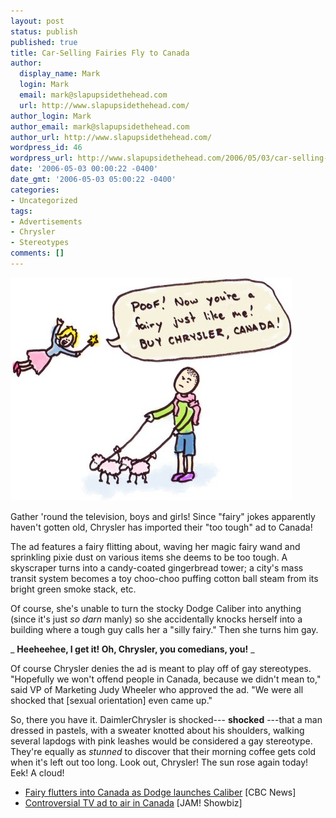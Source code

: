 ```yaml
---
layout: post
status: publish
published: true
title: Car-Selling Fairies Fly to Canada
author:
  display_name: Mark
  login: Mark
  email: mark@slapupsidethehead.com
  url: http://www.slapupsidethehead.com/
author_login: Mark
author_email: mark@slapupsidethehead.com
author_url: http://www.slapupsidethehead.com/
wordpress_id: 46
wordpress_url: http://www.slapupsidethehead.com/2006/05/03/car-selling-fairies-fly-to-canada/
date: '2006-05-03 00:00:22 -0400'
date_gmt: '2006-05-03 05:00:22 -0400'
categories:
- Uncategorized
tags:
- Advertisements
- Chrysler
- Stereotypes
comments: []
---
```

![Poof!](/wp-content/media/2006/05/chrysler_ad.jpg)

Gather 'round the television, boys and girls! Since "fairy" jokes apparently haven't gotten old, Chrysler has imported their "too tough" ad to Canada!

The ad features a fairy flitting about, waving her magic fairy wand and sprinkling pixie dust on various items she deems to be too tough. A skyscraper turns into a candy-coated gingerbread tower; a city's mass transit system becomes a toy choo-choo puffing cotton ball steam from its bright green smoke stack, etc.

Of course, she's unable to turn the stocky Dodge Caliber into anything (since it's just _so darn_ manly) so she accidentally knocks herself into a building where a tough guy calls her a "silly fairy." Then she turns him gay.

_ **Heeheehee, I get it! Oh, Chrysler, you comedians, you!** _

Of course Chrysler denies the ad is meant to play off of gay stereotypes. "Hopefully we won't offend people in Canada, because we didn't mean to," said VP of Marketing Judy Wheeler who approved the ad. "We were all shocked that [sexual orientation] even came up."

So, there you have it. DaimlerChrysler is shocked--- **shocked** ---that a man dressed in pastels, with a sweater knotted about his shoulders, walking several lapdogs with pink leashes would be considered a gay stereotype. They're equally as _stunned_ to discover that their morning coffee gets cold when it's left out too long. Look out, Chrysler! The sun rose again today! Eek! A cloud!

- [Fairy flutters into Canada as Dodge launches Caliber](http://www.cbc.ca/cp/business/060429/b042904.html) [CBC News]
- [Controversial TV ad to air in Canada](http://jam.canoe.ca/Television/2006/04/12/1530759.html) [JAM! Showbiz]
